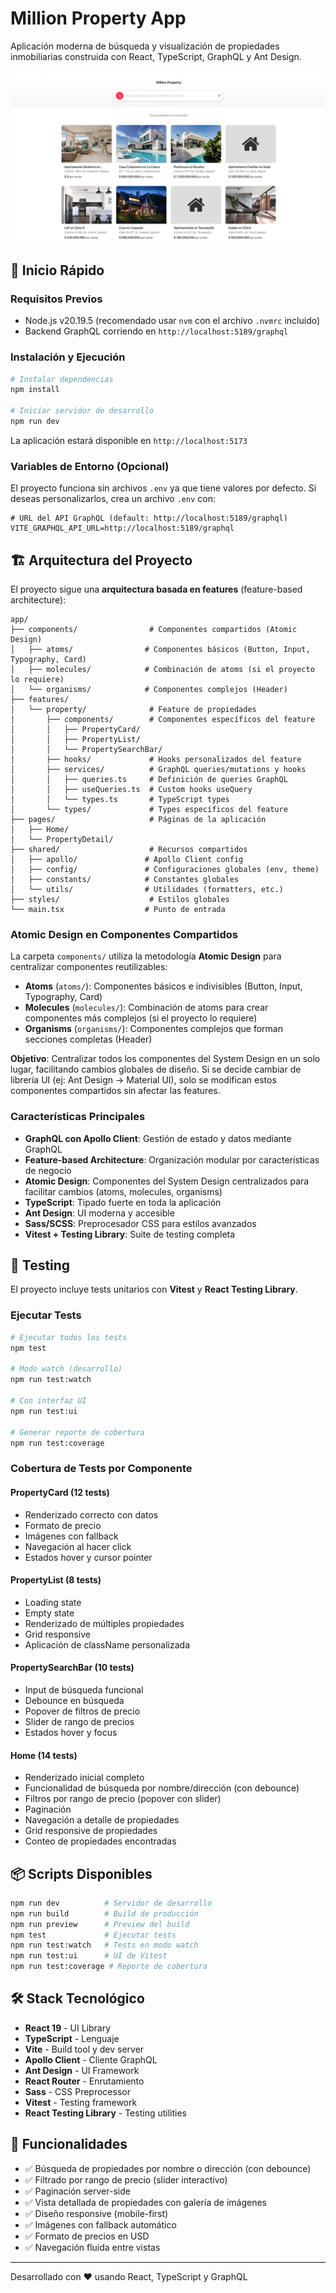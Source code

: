 # Million Property App

Aplicación moderna de búsqueda y visualización de propiedades inmobiliarias construida con React, TypeScript, GraphQL y Ant Design.

![Million Property App](./assets/Screenshot.png)

## 🚀 Inicio Rápido

### Requisitos Previos

- Node.js v20.19.5 (recomendado usar `nvm` con el archivo `.nvmrc` incluido)
- Backend GraphQL corriendo en `http://localhost:5189/graphql`

### Instalación y Ejecución

```bash
# Instalar dependencias
npm install

# Iniciar servidor de desarrollo
npm run dev
```

La aplicación estará disponible en `http://localhost:5173`

### Variables de Entorno (Opcional)

El proyecto funciona sin archivos `.env` ya que tiene valores por defecto. Si deseas personalizarlos, crea un archivo `.env` con:

```env
# URL del API GraphQL (default: http://localhost:5189/graphql)
VITE_GRAPHQL_API_URL=http://localhost:5189/graphql
```

## 🏗️ Arquitectura del Proyecto

El proyecto sigue una **arquitectura basada en features** (feature-based architecture):

```
app/
├── components/                # Componentes compartidos (Atomic Design)
│   ├── atoms/                # Componentes básicos (Button, Input, Typography, Card)
│   ├── molecules/            # Combinación de atoms (si el proyecto lo requiere)
│   └── organisms/            # Componentes complejos (Header)
├── features/
│   └── property/              # Feature de propiedades
│       ├── components/        # Componentes específicos del feature
│       │   ├── PropertyCard/
│       │   ├── PropertyList/
│       │   └── PropertySearchBar/
│       ├── hooks/             # Hooks personalizados del feature
│       ├── services/          # GraphQL queries/mutations y hooks
│       │   ├── queries.ts     # Definición de queries GraphQL
│       │   ├── useQueries.ts  # Custom hooks useQuery
│       │   └── types.ts       # TypeScript types
│       └── types/             # Types específicos del feature
├── pages/                     # Páginas de la aplicación
│   ├── Home/
│   └── PropertyDetail/
├── shared/                    # Recursos compartidos
│   ├── apollo/               # Apollo Client config
│   ├── config/               # Configuraciones globales (env, theme)
│   ├── constants/            # Constantes globales
│   └── utils/                # Utilidades (formatters, etc.)
├── styles/                    # Estilos globales
└── main.tsx                  # Punto de entrada
```

### Atomic Design en Componentes Compartidos

La carpeta `components/` utiliza la metodología **Atomic Design** para centralizar componentes reutilizables:

- **Atoms** (`atoms/`): Componentes básicos e indivisibles (Button, Input, Typography, Card)
- **Molecules** (`molecules/`): Combinación de atoms para crear componentes más complejos (si el proyecto lo requiere)
- **Organisms** (`organisms/`): Componentes complejos que forman secciones completas (Header)

**Objetivo**: Centralizar todos los componentes del System Design en un solo lugar, facilitando cambios globales de diseño. Si se decide cambiar de librería UI (ej: Ant Design → Material UI), solo se modifican estos componentes compartidos sin afectar las features.

### Características Principales

- **GraphQL con Apollo Client**: Gestión de estado y datos mediante GraphQL
- **Feature-based Architecture**: Organización modular por características de negocio
- **Atomic Design**: Componentes del System Design centralizados para facilitar cambios (atoms, molecules, organisms)
- **TypeScript**: Tipado fuerte en toda la aplicación
- **Ant Design**: UI moderna y accesible
- **Sass/SCSS**: Preprocesador CSS para estilos avanzados
- **Vitest + Testing Library**: Suite de testing completa

## 🧪 Testing

El proyecto incluye tests unitarios con **Vitest** y **React Testing Library**.

### Ejecutar Tests

```bash
# Ejecutar todos los tests
npm test

# Modo watch (desarrollo)
npm run test:watch

# Con interfaz UI
npm run test:ui

# Generar reporte de cobertura
npm run test:coverage
```

### Cobertura de Tests por Componente

#### **PropertyCard** (12 tests)
- Renderizado correcto con datos
- Formato de precio
- Imágenes con fallback
- Navegación al hacer click
- Estados hover y cursor pointer

#### **PropertyList** (8 tests)
- Loading state
- Empty state
- Renderizado de múltiples propiedades
- Grid responsive
- Aplicación de className personalizada

#### **PropertySearchBar** (10 tests)
- Input de búsqueda funcional
- Debounce en búsqueda
- Popover de filtros de precio
- Slider de rango de precios
- Estados hover y focus

#### **Home** (14 tests)
- Renderizado inicial completo
- Funcionalidad de búsqueda por nombre/dirección (con debounce)
- Filtros por rango de precio (popover con slider)
- Paginación
- Navegación a detalle de propiedades
- Grid responsive de propiedades
- Conteo de propiedades encontradas

## 📦 Scripts Disponibles

```bash
npm run dev          # Servidor de desarrollo
npm run build        # Build de producción
npm run preview      # Preview del build
npm test             # Ejecutar tests
npm run test:watch   # Tests en modo watch
npm run test:ui      # UI de Vitest
npm run test:coverage # Reporte de cobertura
```

## 🛠️ Stack Tecnológico

- **React 19** - UI Library
- **TypeScript** - Lenguaje
- **Vite** - Build tool y dev server
- **Apollo Client** - Cliente GraphQL
- **Ant Design** - UI Framework
- **React Router** - Enrutamiento
- **Sass** - CSS Preprocessor
- **Vitest** - Testing framework
- **React Testing Library** - Testing utilities

## 🎨 Funcionalidades

- ✅ Búsqueda de propiedades por nombre o dirección (con debounce)
- ✅ Filtrado por rango de precio (slider interactivo)
- ✅ Paginación server-side
- ✅ Vista detallada de propiedades con galería de imágenes
- ✅ Diseño responsive (mobile-first)
- ✅ Imágenes con fallback automático
- ✅ Formato de precios en USD
- ✅ Navegación fluida entre vistas

---

Desarrollado con ❤️ usando React, TypeScript y GraphQL
